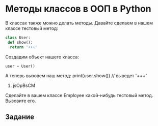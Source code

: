 # Методы классов в ООП в Python

В классах также можно делать методы. Давайте сделаем в нашем классе тестовый метод:

```py
class User:
 def show():
  return '+++'
```

Создадим объект нашего класса:
```py
user = User() 
```

А теперь вызовем наш метод:
print(user.show())  // выведет '+++'

1. jsOpBsCM

Сделайте в вашем классе Employee какой-нибудь тестовый метод. Вызовите его.




## Задание
